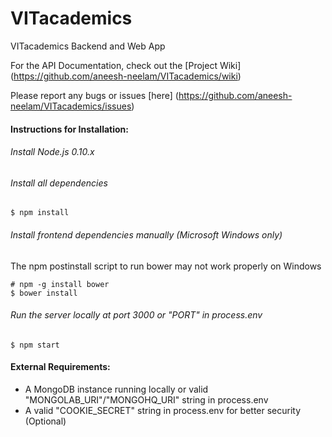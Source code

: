 VITacademics
============

VITacademics Backend and Web App

For the API Documentation, check out the [Project Wiki] (https://github.com/aneesh-neelam/VITacademics/wiki)

Please report any bugs or issues [here] (https://github.com/aneesh-neelam/VITacademics/issues) 

#### Instructions for Installation:
###### Install Node.js 0.10.x 
###### Install all dependencies
    $ npm install
###### Install frontend dependencies manually (Microsoft Windows only)
The npm postinstall script to run bower may not work properly on Windows

    # npm -g install bower
    $ bower install
###### Run the server locally at port 3000 or "PORT" in process.env
    $ npm start
    
#### External Requirements:
* A MongoDB instance running locally or valid "MONGOLAB_URI"/"MONGOHQ_URI" string in process.env 
* A valid "COOKIE_SECRET" string in process.env for better security (Optional)
